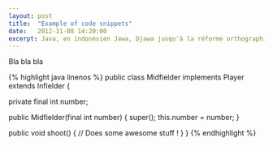 ```yaml
---
layout: post
title:  "Example of code snippets"
date:   2012-11-08 14:20:00
excerpt: Java, en indonésien Jawa, Djawa jusqu'à la réforme orthographique de 1972, est une île d'Indonésie faisant partie de l'Insulinde, baignée au sud par l'océan Indien et au nord par la mer de Java et entourée par Sumatra au nord-ouest, Bali à l'est et Bornéo au nord.
---
```


Bla bla bla

{% highlight java linenos %}
public class Midfielder implements Player extends Infielder {

  private final int number;

  public Midfielder(final int number) {
    super();
    this.number = number;
  }

  public void shoot() {
    // Does some awesome stuff !
  }
}
{% endhighlight %}